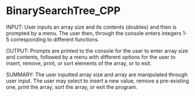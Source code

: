 # BinarySearchTree_CPP


INPUT: User inputs an array size and its contents (doubles) and then is prompted by a menu.
            The user then, through the console enters integers 1-5 corresponding to different functions.

OUTPUT: Prompts are printed to the console for the user to enter array size and contents,
            followed by a menu with different options for the user to insert, remove, print, or sort
            elements of the array, or to exit.
            
SUMMARY: The user inputted array size and array are manipulated through user input.
            The user may select to insert a new value, remove a pre-existing one, print the array,
            sort the array, or exit the program.
